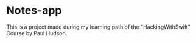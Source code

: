 # Notes-app
This is a project made during my learning path of the "HackingWithSwift" Course by Paul Hudson.

